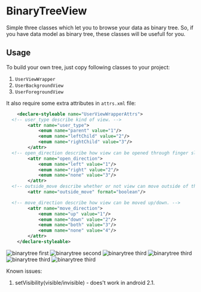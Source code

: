 BinaryTreeView
==============

Simple three classes which let you to browse your data as binary tree. So, if you have data model as binary tree, 
these classes will be usefull for you.

Usage
-------------------------

To build your own tree, just copy following classes to your project:
  1. ```UserViewWrapper```
  2. ```UserBackgroundView``` 
  3. ```UserForegroundView```

It also require some extra attributes in ```attrs.xml``` file:
```xml    
    <declare-styleable name="UserViewWrapperAttrs">
  <!-- user_type describe kind of view. -->
        <attr name="user_type">
            <enum name="parent" value="1"/>
            <enum name="leftChild" value="2"/>
            <enum name="rightChild" value="3"/>
        </attr>
  <!-- open_direction describe how view can be opened through finger slide. -->
        <attr name="open_direction">
            <enum name="left" value="1"/>
            <enum name="right" value="2"/>
            <enum name="none" value="3"/>
        </attr>
  <!-- outside_move describe whether or not view can move outside of the screen. -->
        <attr name="outside_move" format="boolean"/>

  <!-- move_direction describe how view can be moved up/down. -->
        <attr name="move_direction">
            <enum name="up" value="1"/>
            <enum name="down" value="2"/>
            <enum name="both" value="3"/>
            <enum name="none" value="4"/>
        </attr>
    </declare-styleable>
```

![binarytree first](https://raw.github.com/jmodrako/BinaryTreeView/master/img/first.png)
![binarytree second](https://raw.github.com/jmodrako/BinaryTreeView/master/img/second.png)
![binarytree third](https://raw.github.com/jmodrako/BinaryTreeView/master/img/third.png)
![binarytree third](https://raw.github.com/jmodrako/BinaryTreeView/master/img/four.png)
![binarytree third](https://raw.github.com/jmodrako/BinaryTreeView/master/img/five.png)
![binarytree third](https://raw.github.com/jmodrako/BinaryTreeView/master/img/six.png)

Known issues:
1. setVisibility(visible/invisible) - does't work in android 2.1.
